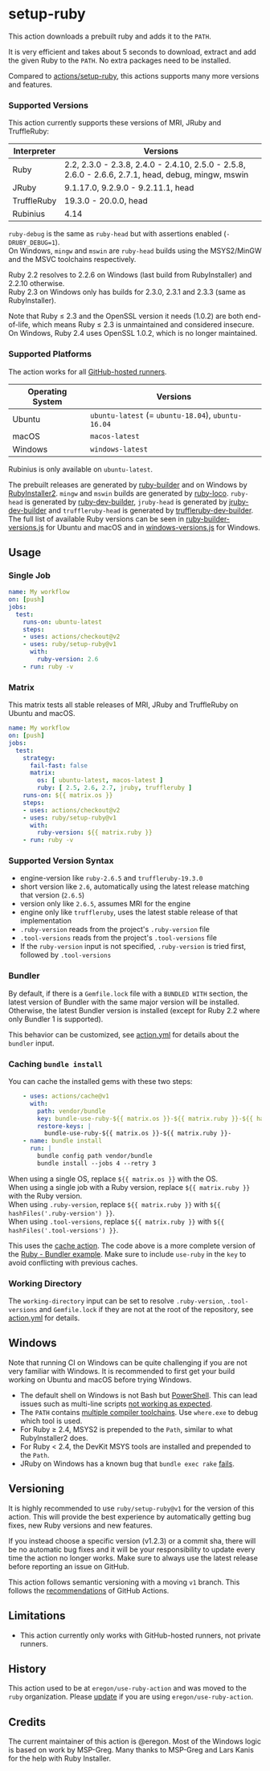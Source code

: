 # setup-ruby

This action downloads a prebuilt ruby and adds it to the `PATH`.

It is very efficient and takes about 5 seconds to download, extract and add the given Ruby to the `PATH`.
No extra packages need to be installed.

Compared to [actions/setup-ruby](https://github.com/actions/setup-ruby),
this actions supports many more versions and features.

### Supported Versions

This action currently supports these versions of MRI, JRuby and TruffleRuby:

| Interpreter | Versions |
| ----------- | -------- |
| Ruby | 2.2, 2.3.0 - 2.3.8, 2.4.0 - 2.4.10, 2.5.0 - 2.5.8, 2.6.0 - 2.6.6, 2.7.1, head, debug, mingw, mswin |
| JRuby | 9.1.17.0, 9.2.9.0 - 9.2.11.1, head |
| TruffleRuby | 19.3.0 - 20.0.0, head |
| Rubinius | 4.14 |

`ruby-debug` is the same as `ruby-head` but with assertions enabled (`-DRUBY_DEBUG=1`).  
On Windows, `mingw` and `mswin` are `ruby-head` builds using the MSYS2/MinGW and the MSVC toolchains respectively.

Ruby 2.2 resolves to 2.2.6 on Windows (last build from RubyInstaller) and 2.2.10 otherwise.  
Ruby 2.3 on Windows only has builds for 2.3.0, 2.3.1 and 2.3.3 (same as RubyInstaller).

Note that Ruby ≤ 2.3 and the OpenSSL version it needs (1.0.2) are both end-of-life,
which means Ruby ≤ 2.3 is unmaintained and considered insecure.
On Windows, Ruby 2.4 uses OpenSSL 1.0.2, which is no longer maintained.

### Supported Platforms

The action works for all [GitHub-hosted runners](https://help.github.com/en/actions/automating-your-workflow-with-github-actions/virtual-environments-for-github-hosted-runners).

| Operating System | Versions |
| ----------- | -------- |
| Ubuntu  | `ubuntu-latest` (= `ubuntu-18.04`), `ubuntu-16.04` |
| macOS   | `macos-latest` |
| Windows | `windows-latest` |

Rubinius is only available on `ubuntu-latest`.

The prebuilt releases are generated by [ruby-builder](https://github.com/ruby/ruby-builder)
and on Windows by [RubyInstaller2](https://github.com/oneclick/rubyinstaller2).
`mingw` and `mswin` builds are generated by [ruby-loco](https://github.com/MSP-Greg/ruby-loco).
`ruby-head` is generated by [ruby-dev-builder](https://github.com/ruby/ruby-dev-builder),
`jruby-head` is generated by [jruby-dev-builder](https://github.com/ruby/jruby-dev-builder)
and `truffleruby-head` is generated by [truffleruby-dev-builder](https://github.com/ruby/truffleruby-dev-builder).
The full list of available Ruby versions can be seen in [ruby-builder-versions.js](ruby-builder-versions.js)
for Ubuntu and macOS and in [windows-versions.js](windows-versions.js) for Windows.

## Usage

### Single Job

```yaml
name: My workflow
on: [push]
jobs:
  test:
    runs-on: ubuntu-latest
    steps:
    - uses: actions/checkout@v2
    - uses: ruby/setup-ruby@v1
      with:
        ruby-version: 2.6
    - run: ruby -v
```

### Matrix

This matrix tests all stable releases of MRI, JRuby and TruffleRuby on Ubuntu and macOS.

```yaml
name: My workflow
on: [push]
jobs:
  test:
    strategy:
      fail-fast: false
      matrix:
        os: [ ubuntu-latest, macos-latest ]
        ruby: [ 2.5, 2.6, 2.7, jruby, truffleruby ]
    runs-on: ${{ matrix.os }}
    steps:
    - uses: actions/checkout@v2
    - uses: ruby/setup-ruby@v1
      with:
        ruby-version: ${{ matrix.ruby }}
    - run: ruby -v
```

### Supported Version Syntax

* engine-version like `ruby-2.6.5` and `truffleruby-19.3.0`
* short version like `2.6`, automatically using the latest release matching that version (`2.6.5`)
* version only like `2.6.5`, assumes MRI for the engine
* engine only like `truffleruby`, uses the latest stable release of that implementation
* `.ruby-version` reads from the project's `.ruby-version` file
* `.tool-versions` reads from the project's `.tool-versions` file
* If the `ruby-version` input is not specified, `.ruby-version` is tried first, followed by `.tool-versions`

### Bundler

By default, if there is a `Gemfile.lock` file with a `BUNDLED WITH` section,
the latest version of Bundler with the same major version will be installed.
Otherwise, the latest Bundler version is installed (except for Ruby 2.2 where only Bundler 1 is supported).

This behavior can be customized, see [action.yml](action.yml) for details about the `bundler` input.

### Caching `bundle install`

You can cache the installed gems with these two steps:

```yaml
    - uses: actions/cache@v1
      with:
        path: vendor/bundle
        key: bundle-use-ruby-${{ matrix.os }}-${{ matrix.ruby }}-${{ hashFiles('**/Gemfile.lock') }}
        restore-keys: |
          bundle-use-ruby-${{ matrix.os }}-${{ matrix.ruby }}-
    - name: bundle install
      run: |
        bundle config path vendor/bundle
        bundle install --jobs 4 --retry 3
```

When using a single OS, replace `${{ matrix.os }}` with the OS.  
When using a single job with a Ruby version, replace `${{ matrix.ruby }}` with the Ruby version.  
When using `.ruby-version`, replace `${{ matrix.ruby }}` with `${{ hashFiles('.ruby-version') }}`.  
When using `.tool-versions`, replace `${{ matrix.ruby }}` with `${{ hashFiles('.tool-versions') }}`.

This uses the [cache action](https://github.com/actions/cache).
The code above is a more complete version of the [Ruby - Bundler example](https://github.com/actions/cache/blob/master/examples.md#ruby---bundler).
Make sure to include `use-ruby` in the `key` to avoid conflicting with previous caches.

### Working Directory

The `working-directory` input can be set to resolve `.ruby-version`, `.tool-versions` and `Gemfile.lock`
if they are not at the root of the repository, see [action.yml](action.yml) for details.

## Windows

Note that running CI on Windows can be quite challenging if you are not very familiar with Windows.
It is recommended to first get your build working on Ubuntu and macOS before trying Windows.

* The default shell on Windows is not Bash but [PowerShell](https://help.github.com/en/actions/automating-your-workflow-with-github-actions/workflow-syntax-for-github-actions#using-a-specific-shell).
  This can lead issues such as multi-line scripts [not working as expected](https://github.com/ruby/setup-ruby/issues/13).
* The `PATH` contains [multiple compiler toolchains](https://github.com/ruby/setup-ruby/issues/19). Use `where.exe` to debug which tool is used.
* For Ruby ≥ 2.4, MSYS2 is prepended to the `Path`, similar to what RubyInstaller2 does.
* For Ruby < 2.4, the DevKit MSYS tools are installed and prepended to the `Path`.
* JRuby on Windows has a known bug that `bundle exec rake` [fails](https://github.com/ruby/setup-ruby/issues/18).

## Versioning

It is highly recommended to use `ruby/setup-ruby@v1` for the version of this action.
This will provide the best experience by automatically getting bug fixes, new Ruby versions and new features.

If you instead choose a specific version (v1.2.3) or a commit sha, there will be no automatic bug fixes and
it will be your responsibility to update every time the action no longer works.
Make sure to always use the latest release before reporting an issue on GitHub.

This action follows semantic versioning with a moving `v1` branch.
This follows the [recommendations](https://github.com/actions/toolkit/blob/master/docs/action-versioning.md) of GitHub Actions.

## Limitations

* This action currently only works with GitHub-hosted runners, not private runners.

## History

This action used to be at `eregon/use-ruby-action` and was moved to the `ruby` organization.
Please [update](https://github.com/ruby/setup-ruby/releases/tag/v1.13.0) if you are using `eregon/use-ruby-action`.

## Credits

The current maintainer of this action is @eregon.
Most of the Windows logic is based on work by MSP-Greg.
Many thanks to MSP-Greg and Lars Kanis for the help with Ruby Installer.
